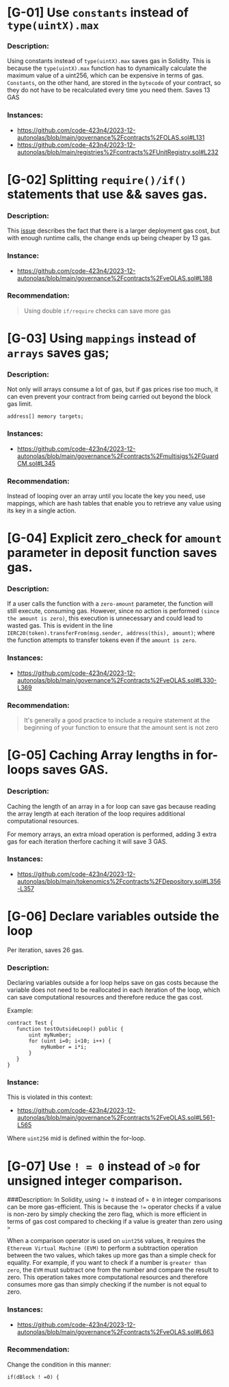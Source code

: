 # [G-01] Use `constants` instead of `type(uintX).max`

### Description:
Using constants instead of `type(uintX).max` saves gas in Solidity. This is because the `type(uintX).max` function has to dynamically calculate the maximum value of a uint256, which can be expensive in terms of gas. 
`Constants`, on the other hand, are stored in the `bytecode` of your contract, so they do not have to be recalculated every time you need them. 
Saves 13 GAS

### Instances:
- https://github.com/code-423n4/2023-12-autonolas/blob/main/governance%2Fcontracts%2FOLAS.sol#L131
- https://github.com/code-423n4/2023-12-autonolas/blob/main/registries%2Fcontracts%2FUnitRegistry.sol#L232

# [G-02] Splitting `require()/if()` statements that use && saves gas. 

### Description:
This [issue](https://github.com/code-423n4/2022-01-xdefi-findings/issues/128)  describes the fact that there is a larger deployment gas cost, but with enough runtime calls, the change ends up being cheaper by 13 gas.

### Instance:
- https://github.com/code-423n4/2023-12-autonolas/blob/main/governance%2Fcontracts%2FveOLAS.sol#L188

### Recommendation:
> Using double `if/require` checks can save more gas

# [G-03] Using `mappings` instead of `arrays` saves gas; 

### Description:
Not only will arrays consume a lot of gas, but if gas prices rise too much, it can even prevent your contract from being carried out beyond the block gas limit.

```Solidity
address[] memory targets;
```

### Instances:
- https://github.com/code-423n4/2023-12-autonolas/blob/main/governance%2Fcontracts%2Fmultisigs%2FGuardCM.sol#L345

### Recommendation:
‍Instead of looping over an array until you locate the key you need, use mappings, which are hash tables that enable you to retrieve any value using its key in a single action.

# [G-04] Explicit zero_check for `amount` parameter in deposit function saves gas.

### Description:
If a user calls the function with a `zero-amount` parameter, the function will still execute, consuming gas. However, since no action is performed `(since the amount is zero)`, this execution is unnecessary and could lead to wasted gas. This is evident in the line `IERC20(token).transferFrom(msg.sender, address(this), amount)`; where the function attempts to transfer tokens even if the `amount is zero`.

### Instances:
- https://github.com/code-423n4/2023-12-autonolas/blob/main/governance%2Fcontracts%2FveOLAS.sol#L330-L369

### Recommendation:
> It's generally a good practice to include a require statement at the beginning of your function to ensure that the amount sent is not zero

# [G-05] Caching Array lengths in for-loops saves GAS.

### Description:
Caching the length of an array in a for loop can save gas because reading the array length at each iteration of the loop requires additional computational resources.

For memory arrays, an extra mload operation is performed, adding 3 extra gas for each iteration therfore caching it will save 3 GAS.

### Instances:
- https://github.com/code-423n4/2023-12-autonolas/blob/main/tokenomics%2Fcontracts%2FDepository.sol#L356-L357

# [G-06] Declare variables outside the loop
Per iteration, saves 26 gas.

### Description:
Declaring variables outside a for loop helps save on gas costs because the variable does not need to be reallocated in each iteration of the loop, which can save computational resources and therefore reduce the gas cost.

Example:
```Solidity
contract Test {
   function testOutsideLoop() public {
       uint myNumber;
       for (uint i=0; i<10; i++) {
           myNumber = i*i;
       }
   }
}
```
### Instance:
This is violated in this context:
- https://github.com/code-423n4/2023-12-autonolas/blob/main/governance%2Fcontracts%2FveOLAS.sol#L561-L565

Where `uint256` mid is defined within the for-loop.


# [G-07] Use `! = 0` instead of `>0` for unsigned integer comparison.

###Description:
In Solidity, using `!= 0` instead of `> 0` in integer comparisons can be more gas-efficient. This is because the `!=` operator checks if a value is non-zero by simply checking the zero flag, which is more efficient in terms of gas cost compared to checking if a value is greater than zero using `>` 

When a comparison operator is used on `uint256` values, it requires the `Ethereum Virtual Machine (EVM)` to perform a subtraction operation between the two values, which takes up more gas than a simple check for equality. 
For example, if you want to check if a number is `greater than zero`, the `EVM` must subtract one from the number and compare the result to zero. This operation takes more computational resources and therefore consumes more gas than simply checking if the number is not equal to zero. 

### Instances:
- https://github.com/code-423n4/2023-12-autonolas/blob/main/governance%2Fcontracts%2FveOLAS.sol#L663

### Recommendation:
Change the condition in this manner:
```Solidity
if(dBlock ! =0) {
```

